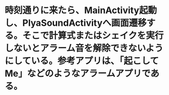 # 時刻通りに来たら、MainActivity起動し、PlyaSoundActivityへ画面遷移する。そこで計算式またはシェイクを実行しないとアラーム音を解除できないようにしている。参考アプリは、「起こしてMe」などのようなアラームアプリである。
